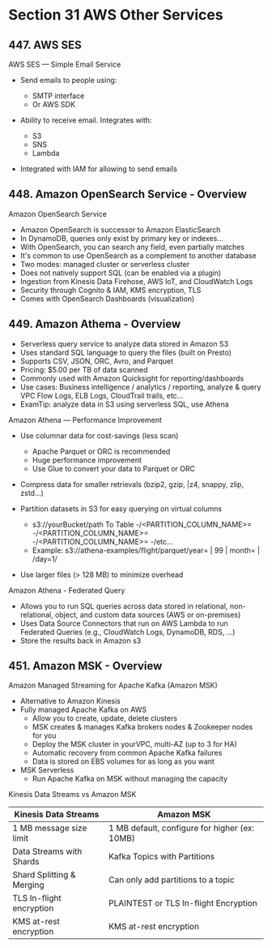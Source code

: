 # Section 31 AWS Other Services

## 447. AWS SES

AWS SES — Simple Email Service

- Send emails to people using:
    - SMTP interface
    - Or AWS SDK

- Ability to receive email. Integrates with:
    - S3
    - SNS
    - Lambda

- Integrated with IAM for allowing to send emails

## 448. Amazon OpenSearch Service - Overview

Amazon OpenSearch Service

- Amazon OpenSearch is successor to Amazon ElasticSearch
- In DynamoDB, queries only exist by primary key or indexes...
- With OpenSearch, you can search any field, even partially matches
- It's common to use OpenSearch as a complement to another database
- Two modes: managed cluster or serverless cluster
- Does not natively support SQL (can be enabled via a plugin)
- Ingestion from Kinesis Data Firehose, AWS loT, and CloudWatch Logs
- Security through Cognito & IAM, KMS encryption, TLS
- Comes with OpenSearch Dashboards (visualization)

## 449. Amazon Athema - Overview

- Serverless query service to analyze data stored in Amazon S3
- Uses standard SQL language to query the files (built on Presto)
- Supports CSV, JSON, ORC, Avro, and Parquet
- Pricing: $5.00 per TB of data scanned
- Commonly used with Amazon Quicksight for reporting/dashboards
- Use cases: Business intelligence / analytics / reporting, analyze & query VPC Flow Logs, ELB Logs, CloudTrail trails, etc...
- ExamTip: analyze data in S3 using serverless SQL, use Athena

Amazon Athena — Performance Improvement

- Use columnar data for cost-savings (less scan)
    - Apache Parquet or ORC is recommended
    - Huge performance improvement
    - Use Glue to convert your data to Parquet or ORC

- Compress data for smaller retrievals (bzip2, gzip, |z4, snappy, zlip, zstd...)
- Partition datasets in S3 for easy querying on virtual columns
    - s3://yourBucket/path To Table
        -/<PARTITION_COLUMN_NAME>=<VALUE>
            -/<PARTITION_COLUMN_NAME>=<VALUE>
                -/<PARTITION_COLUMN_NAME>=<VALUE>
                    -/etc...
    - Example: s3://athena-examples/flight/parquet/year= | 99 |     month= | /day=1/
- Use larger files (> 128 MB) to minimize overhead

Amazon Athena - Federated Query

- Allows you to run SQL queries across data stored in relational, non-relational, object, and custom data sources (AWS or on-premises)
- Uses Data Source Connectors that run on AWS Lambda to run Federated Queries (e.g., CloudWatch Logs, DynamoDB, RDS, ...)
- Store the results back in Amazon s3

## 451. Amazon MSK - Overview

Amazon Managed Streaming for Apache Kafka (Amazon MSK)

- Alternative to Amazon Kinesis
- Fully managed Apache Kafka on AWS
    - Allow you to create, update, delete clusters
    - MSK creates & manages Kafka brokers nodes & Zookeeper nodes for you
    - Deploy the MSK cluster in yourVPC, multi-AZ (up to 3 for HA)
    - Automatic recovery from common Apache Kafka failures
    - Data is stored on EBS volumes for as long as you want
- MSK Serverless
    - Run Apache Kafka on MSK without managing the capacity

Kinesis Data Streams vs Amazon MSK

| Kinesis Data Streams | Amazon MSK |
| --- | --- |
| 1 MB message size limit | 1 MB default, configure for higher (ex: 10MB) |
| Data Streams with Shards | Kafka Topics with Partitions |
| Shard Splitting & Merging | Can only add partitions to a topic |
| TLS In-flight encryption | PLAINTEST or TLS In-flight Encryption |
| KMS at-rest encryption | KMS at-rest encryption |
